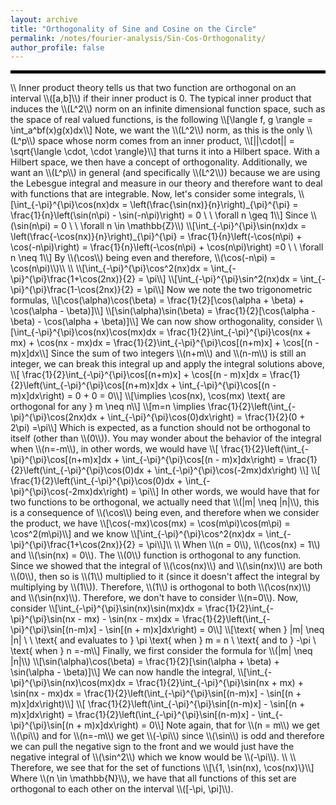 ```yaml
---
layout: archive
title: "Orthogonality of Sine and Cosine on the Circle"
permalink: /notes/fourier-analysis/Sin-Cos-Orthogonality/
author_profile: false
--- 
```

<hr style="border: 2px solid black;">
\\
Inner product theory tells us that two function are orthogonal on an interval \\([a,b]\\) if their inner product is 0. The typical inner product that induces the \\(L^2\\) norm on an infinite dimensional function space, such as the space of real valued functions, is the following
\\[\langle f, g \rangle = \int_a^bf(x)g(x)dx\\]
Note, we want the \\(L^2\\) norm, as this is the only \\(L^p\\) space whose norm comes from an inner product, 
\\[||\cdot|| = \sqrt{\langle \cdot, \cdot \rangle}\\]
that turns it into a Hilbert space. With a Hilbert space, we then have a concept of orthogonality. Additionally, we want an \\(L^p\\) in general (and specifically \\(L^2\\)) because we are using the Lebesgue integral and measure in our theory and therefore want to deal with functions that are integrable. Now, let's consider some integrals,
\\[\int_{-\pi}^{\pi}\cos(nx)dx = \left(\frac{\sin(nx)}{n}\right)_{\pi}^{\pi} = \frac{1}{n}\left(\sin(n\pi) - \sin(-n\pi)\right) = 0 \ \ \forall n \geq 1\\]
Since \\(\sin(n\pi) = 0 \ \ \forall n \in \mathbb{Z}\\)
\\[\int_{-\pi}^{\pi}\sin(nx)dx = \left(\frac{-\cos(nx)}{n}\right)_{\pi}^{\pi} = \frac{1}{n}\left(-\cos(n\pi) + \cos(-n\pi)\right) = \frac{1}{n}\left(-\cos(n\pi) + \cos(n\pi)\right) =0 \ \ \forall n \neq 1\\]
By \\(\cos\\) being even and therefore, \\(\cos(-n\pi) = \cos(n\pi)\\)\\
\\
\\[\int_{-\pi}^{\pi}\cos^2(nx)dx = \int_{-\pi}^{\pi}\frac{1+\cos(2nx)}{2} = \pi\\]
\\[\int_{-\pi}^{\pi}\sin^2(nx)dx = \int_{-\pi}^{\pi}\frac{1-\cos(2nx)}{2} = \pi\\]
Now we note the two trigonometric formulas,
\\[\cos(\alpha)\cos(\beta) = \frac{1}{2}[\cos(\alpha + \beta) + \cos(\alpha - \beta)]\\]
\\[\sin(\alpha)\sin(\beta) = \frac{1}{2}[\cos(\alpha - \beta) - \cos(\alpha + \beta)]\\]
We can now show orthogonality, consider
\\[\int_{-\pi}^{\pi}\cos(nx)\cos(mx)dx = \frac{1}{2}\int_{-\pi}^{\pi}\cos(nx + mx) + \cos(nx - mx)dx =  \frac{1}{2}\int_{-\pi}^{\pi}\cos[(n+m)x] + \cos[(n - m)x]dx\\]
Since the sum of two integers \\(n+m\\) and \\(n-m\\) is still an integer, we can break this integral up and apply the integral solutions above,
\\[ \frac{1}{2}\int_{-\pi}^{\pi}\cos[(n+m)x] + \cos[(n - m)x]dx =  \frac{1}{2}\left(\int_{-\pi}^{\pi}\cos[(n+m)x]dx + \int_{-\pi}^{\pi}\cos[(n - m)x]dx\right) = 0 + 0 = 0\\]
\\[\implies \cos(nx), \cos(mx) \text{ are orthogonal for any } m \neq n\\]
\\[m=n \implies \frac{1}{2}\left(\int_{-\pi}^{\pi}\cos(2nx)dx + \int_{-\pi}^{\pi}\cos(0)dx\right) = \frac{1}{2}(0 + 2\pi) =\pi\\]
Which is expected, as a function should not be orthogonal to itself (other than \\(0\\)). You may wonder about the behavior of the integral when \\(n=-m\\), in other words, we would have
\\[ \frac{1}{2}\left(\int_{-\pi}^{\pi}\cos[(n+m)x]dx + \int_{-\pi}^{\pi}\cos[(n - m)x]dx\right) =  \frac{1}{2}\left(\int_{-\pi}^{\pi}\cos(0)dx + \int_{-\pi}^{\pi}\cos(-2mx)dx\right) \\]
\\[ \frac{1}{2}\left(\int_{-\pi}^{\pi}\cos(0)dx + \int_{-\pi}^{\pi}\cos(-2mx)dx\right) = \pi\\]
In other words, we would have that for two functions to be orthogonal, we actually need that \\(|m| \neq |n|\\), this is a consequence of \\(\cos\\) being even, and therefore when we consider the product, we have
\\[\cos(-mx)\cos(mx) = \cos(m\pi)\cos(m\pi) = \cos^2(m\pi)\\]
and we know
\\[\int_{-\pi}^{\pi}\cos^2(nx)dx = \int_{-\pi}^{\pi}\frac{1+\cos(2nx)}{2} = \pi\\]\\
\\
When \\(n = 0\\), \\(\cos(nx) = 1\\) and \\(\sin(nx) = 0\\). The \\(0\\) function is orthogonal to any function. Since we showed that the integral of \\(\cos(nx)\\) and \\(\sin(nx)\\) are both \\(0\\), then so is \\(1\\) multiplied to it (since it doesn't affect the integral by multiplying by \\(1\\)). Therefore, \\(1\\) is orthogonal to both \\(\cos(nx)\\) and \\(\sin(nx)\\). Therefore, we don't have to consider \\(n=0\\). Now, consider
\\[\int_{-\pi}^{\pi}\sin(nx)\sin(mx)dx = \frac{1}{2}\int_{-\pi}^{\pi}\sin(nx - mx) - \sin(nx - mx)dx =  \frac{1}{2}\left(\int_{-\pi}^{\pi}\sin[(n-m)x] - \sin[(n + m)x]dx\right) = 0\\]
\\[\text{ when } |m| \neq |n| \ \ \text{ and evaluates to } \pi \text{ when } m = n \ \text{ and to } -\pi \ \text{ when } n =-m\\]
Finally, we first consider the formula for \\(|m| \neq |n|\\)
\\[\sin(\alpha)\cos(\beta) = \frac{1}{2}[\sin(\alpha + \beta) + \sin(\alpha - \beta)]\\]
We can now handle the integral,
\\[\int_{-\pi}^{\pi}\sin(nx)\cos(mx)dx = \frac{1}{2}\int_{-\pi}^{\pi}\sin(nx + mx) + \sin(nx - mx)dx =  \frac{1}{2}\left(\int_{-\pi}^{\pi}\sin[(n-m)x] - \sin[(n + m)x]dx\right)\\]
\\[  \frac{1}{2}\left(\int_{-\pi}^{\pi}\sin[(n-m)x] - \sin[(n + m)x]dx\right)  =   \frac{1}{2}\left(\int_{-\pi}^{\pi}\sin[(n-m)x] - \int_{-\pi}^{\pi}\sin[(n + m)x]dx\right) = 0\\]
Note again, that for \\(n = m\\) we get \\(\pi\\) and for \\(n=-m\\) we get \\(-\pi\\) since \\(\sin\\) is odd and therefore we can pull the negative sign to the front and we would just have the negative integral of \\(\sin^2\\) which we know would be \\(-\pi\\). \\ 
\\
Therefore, we see that for the set of functions
\\[\{1, \sin(nx), \cos(nx)\}\\]
Where \\(n \in \mathbb{N}\\), we have that all functions of this set are orthogonal to each other on the interval \\([-\pi, \pi]\\).
